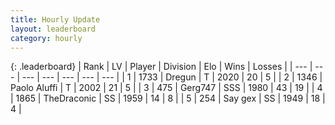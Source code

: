```yaml
---
title: Hourly Update
layout: leaderboard
category: hourly
---
```


{: .leaderboard}
| Rank | LV | Player | Division | Elo | Wins | Losses |
| --- | --- | --- | --- | --- | --- | --- |
| <span data-change="0">1</span> | 1733 | <span title="ID: 337810">Dregun</span> | T | <span data-change="0">2020</span> | <span data-change="0">20</span> | <span data-change="0">5</span> |
| <span data-change="0">2</span> | 1346 | <span title="ID: 512212">Paolo Aluffi</span> | T | <span data-change="0">2002</span> | <span data-change="0">21</span> | <span data-change="0">5</span> |
| <span data-change="0">3</span> | 475 | <span title="ID: 693352">Gerg747</span> | SSS | <span data-change="0">1980</span> | <span data-change="0">43</span> | <span data-change="0">19</span> |
| <span data-change="0">4</span> | 1865 | <span title="ID: 544310">TheDraconic</span> | SS | <span data-change="0">1959</span> | <span data-change="0">14</span> | <span data-change="0">8</span> |
| <span data-change="0">5</span> | 254 | <span title="ID: 751491">Say gex</span> | SS | <span data-change="0">1949</span> | <span data-change="0">18</span> | <span data-change="0">4</span> |